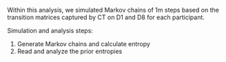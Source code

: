 
Within this analysis, we simulated Markov chains of 1m steps based on the transition matrices captured by CT on D1 and D8 for each participant.

Simulation and analysis steps: 
1. Generate Markov chains and calculate entropy
2. Read and analyze the prior entropies

